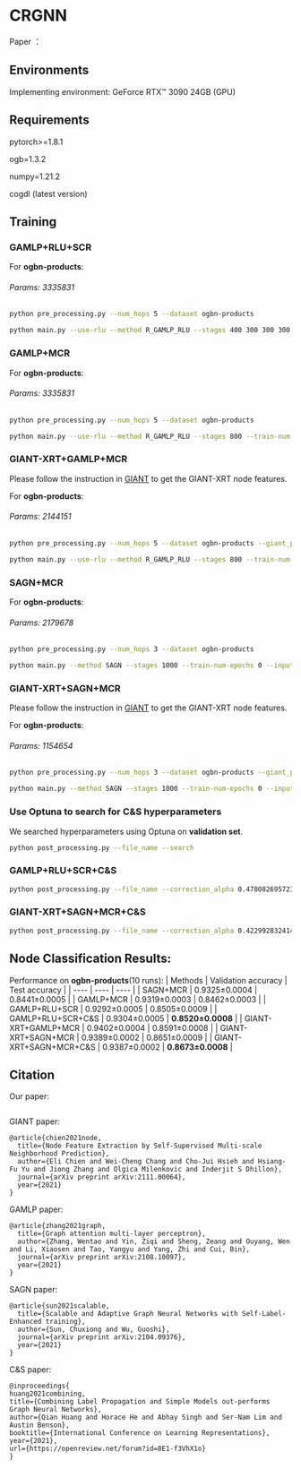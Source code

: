 # CRGNN

Paper ： 
## Environments

Implementing environment: GeForce RTX™ 3090 24GB (GPU)

## Requirements

pytorch>=1.8.1

ogb=1.3.2

numpy=1.21.2

cogdl (latest version)

## Training

### GAMLP+RLU+SCR

For **ogbn-products**:

###### Params: 3335831

```bash
python pre_processing.py --num_hops 5 --dataset ogbn-products

python main.py --use-rlu --method R_GAMLP_RLU --stages 400 300 300 300 300 300 --train-num-epochs 0 0 0 0 0 0 --threshold 0.85 --input-drop 0.2 --att-drop 0.5 --label-drop 0 --pre-process --residual --dataset ogbn-products --num-runs 10 --eval 10 --act leaky_relu --batch_size 50000 --patience 300 --n-layers-1 4 --n-layers-2 4 --bns --gama 0.1 --consis --tem 0.5 --lam 0.1 --hidden 512 --ema
```

### GAMLP+MCR

For **ogbn-products**:

###### Params: 3335831

```bash
python pre_processing.py --num_hops 5 --dataset ogbn-products

python main.py --use-rlu --method R_GAMLP_RLU --stages 800 --train-num-epochs 0 --input-drop 0.2 --att-drop 0.5 --label-drop 0 --pre-process --residual --dataset ogbn-products --num-runs 10 --eval 10 --act leaky_relu --batch_size 100000 --patience 300 --n-layers-1 4 --n-layers-2 4 --bns --gama 0.1 --tem 0.5 --lam 0.5 --ema --mean_teacher --ema_decay 0.999 --lr 0.001 --adap --gap 10 --warm_up 150 --top 0.9 --down 0.8 --kl --kl_lam 0.2 --hidden 512

```

### GIANT-XRT+GAMLP+MCR

Please follow the instruction in [GIANT](https://github.com/amzn/pecos/tree/mainline/examples/giant-xrt) to get the GIANT-XRT node features. 

For **ogbn-products**:

###### Params: 2144151

```bash
python pre_processing.py --num_hops 5 --dataset ogbn-products --giant_path " "

python main.py --use-rlu --method R_GAMLP_RLU --stages 800 --train-num-epochs 0 --input-drop 0.2 --att-drop 0.5 --label-drop 0 --pre-process --residual --dataset ogbn-products --num-runs 10 --eval 10 --act leaky_relu --batch_size 100000 --patience 300 --n-layers-1 4 --n-layers-2 4 --bns --gama 0.1 --tem 0.5 --lam 0.5 --ema --mean_teacher --ema_decay 0.99 --lr 0.001 --adap --gap 10 --warm_up 150 --kl --kl_lam 0.2 --hidden 256 --down 0.7 --top 0.9 --giant

```

### SAGN+MCR

For **ogbn-products**:

###### Params: 2179678

```bash
python pre_processing.py --num_hops 3 --dataset ogbn-products

python main.py --method SAGN --stages 1000 --train-num-epochs 0 --input-drop 0.2 --att-drop 0.4 --pre-process --residual --dataset ogbn-products --num-runs 10 --eval 10 --batch_size 100000 --patience 300 --tem 0.5 --lam 0.5 --ema --mean_teacher --ema_decay 0.99 --lr 0.001 --adap --gap 20 --warm_up 150 --top 0.85 --down 0.75 --kl --kl_lam 0.01 --hidden 512 --zero-inits --dropout 0.5 --num-heads 1  --label-drop 0.5  --mlp-layer 2 --num_hops 3 --label_num_hops 14
```

### GIANT-XRT+SAGN+MCR

Please follow the instruction in [GIANT](https://github.com/amzn/pecos/tree/mainline/examples/giant-xrt) to get the GIANT-XRT node features. 

For **ogbn-products**:

###### Params: 1154654

```bash
python pre_processing.py --num_hops 3 --dataset ogbn-products --giant_path " "

python main.py --method SAGN --stages 1000 --train-num-epochs 0 --input-drop 0.2 --att-drop 0.4 --pre-process --residual --dataset ogbn-products --num-runs 10 --eval 10 --batch_size 50000 --patience 300 --tem 0.5 --lam 0.5 --ema --mean_teacher --ema_decay 0.99 --lr 0.001 --adap --gap 20 --warm_up 100 --top 0.85 --down 0.75 --kl --kl_lam 0.02 --hidden 256 --zero-inits --dropout 0.5 --num-heads 1  --label-drop 0.5  --mlp-layer 1 --num_hops 3 --label_num_hops 9 --giant

```

### Use Optuna to search for C&S hyperparameters

We searched hyperparameters using Optuna on **validation set**.
```bash
python post_processing.py --file_name --search
```

### GAMLP+RLU+SCR+C&S
```bash
python post_processing.py --file_name --correction_alpha 0.4780826957236622 --smoothing_alpha 0.40049734940262954
```

### GIANT-XRT+SAGN+MCR+C&S
```bash
python post_processing.py --file_name --correction_alpha 0.42299283241438157 --smoothing_alpha 0.4294212449832242
```

## Node Classification Results:

Performance on **ogbn-products**(10 runs):
| Methods   | Validation accuracy  | Test accuracy  |
|  ----  | ----  |  ---- |
| SAGN+MCR  | 0.9325±0.0004 | 0.8441±0.0005  |
| GAMLP+MCR  | 0.9319±0.0003 | 0.8462±0.0003  |
| GAMLP+RLU+SCR  | 0.9292±0.0005 |  0.8505±0.0009  |
| GAMLP+RLU+SCR+C&S  | 0.9304±0.0005 |  **0.8520±0.0008**  |
| GIANT-XRT+GAMLP+MCR  | 0.9402±0.0004 | 0.8591±0.0008 |
| GIANT-XRT+SAGN+MCR  | 0.9389±0.0002 |  0.8651±0.0009  |
| GIANT-XRT+SAGN+MCR+C&S  | 0.9387±0.0002 | **0.8673±0.0008** |


## Citation
Our paper:
```

```

GIANT paper:
```
@article{chien2021node,
  title={Node Feature Extraction by Self-Supervised Multi-scale Neighborhood Prediction},
  author={Eli Chien and Wei-Cheng Chang and Cho-Jui Hsieh and Hsiang-Fu Yu and Jiong Zhang and Olgica Milenkovic and Inderjit S Dhillon},
  journal={arXiv preprint arXiv:2111.00064},
  year={2021}
}
```
GAMLP paper:
```
@article{zhang2021graph,
  title={Graph attention multi-layer perceptron},
  author={Zhang, Wentao and Yin, Ziqi and Sheng, Zeang and Ouyang, Wen and Li, Xiaosen and Tao, Yangyu and Yang, Zhi and Cui, Bin},
  journal={arXiv preprint arXiv:2108.10097},
  year={2021}
}
```


SAGN paper:

```
@article{sun2021scalable,
  title={Scalable and Adaptive Graph Neural Networks with Self-Label-Enhanced training},
  author={Sun, Chuxiong and Wu, Guoshi},
  journal={arXiv preprint arXiv:2104.09376},
  year={2021}
}
```

C&S paper:

```
@inproceedings{
huang2021combining,
title={Combining Label Propagation and Simple Models out-performs Graph Neural Networks},
author={Qian Huang and Horace He and Abhay Singh and Ser-Nam Lim and Austin Benson},
booktitle={International Conference on Learning Representations},
year={2021},
url={https://openreview.net/forum?id=8E1-f3VhX1o}
}
```
